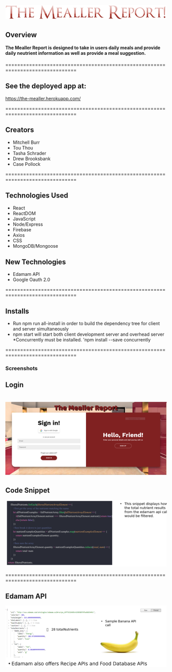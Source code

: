 ![Mealler logo](https://github.com/medcoguy/GitTesting/blob/master/images/image%20(1).png)
==============================================================================
## Overview 

#### The Mealler Report is designed to take in users daily meals and provide daily neutrient information as well as provide a meal suggestion.

==============================================================================

## See the deployed app at:
https://the-mealler.herokuapp.com/

==============================================================================

## Creators 
* Mitchell Burr
* Tou Thou
* Tasha Schrader 
* Drew Brooksbank
* Case Pollock

==============================================================================

## Technologies Used 
* React
* ReactDOM
* JavaScript
* Node/Express
* Firebase
* Axios
* CSS
* MongoDB/Mongoose

## New Technologies
* Edamam API
* Google Oauth 2.0

==============================================================================

## Installs 
 * Run npm run all-install in order to build the dependency tree for client and server simultaneously
* npm start will start both client development server and overhead server
 *Concurrently must be installed. 'npm install --save concurrently 
 
 ==============================================================================
 
 ### Screenshots
## Login
![Login ](https://github.com/medcoguy/GitTesting/blob/master/images/login.PNG)
 ==============================================================================
## Code Snippet
 ![Code Snip ](https://github.com/medcoguy/GitTesting/blob/master/images/code%20snip.PNG)
 
 ==============================================================================
 
 ## Edamam API
 ![Edamam## Code Snippet ](https://github.com/medcoguy/GitTesting/blob/master/images/edamam.PNG)
